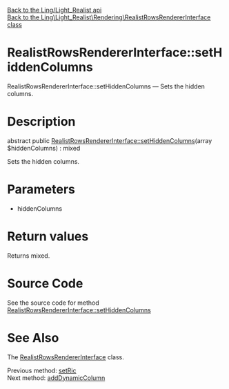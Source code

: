 [Back to the Ling/Light_Realist api](https://github.com/lingtalfi/Light_Realist/blob/master/doc/api/Ling/Light_Realist.md)<br>
[Back to the Ling\Light_Realist\Rendering\RealistRowsRendererInterface class](https://github.com/lingtalfi/Light_Realist/blob/master/doc/api/Ling/Light_Realist/Rendering/RealistRowsRendererInterface.md)


RealistRowsRendererInterface::setHiddenColumns
================



RealistRowsRendererInterface::setHiddenColumns — Sets the hidden columns.




Description
================


abstract public [RealistRowsRendererInterface::setHiddenColumns](https://github.com/lingtalfi/Light_Realist/blob/master/doc/api/Ling/Light_Realist/Rendering/RealistRowsRendererInterface/setHiddenColumns.md)(array $hiddenColumns) : mixed




Sets the hidden columns.




Parameters
================


- hiddenColumns

    


Return values
================

Returns mixed.








Source Code
===========
See the source code for method [RealistRowsRendererInterface::setHiddenColumns](https://github.com/lingtalfi/Light_Realist/blob/master/Rendering/RealistRowsRendererInterface.php#L38-L38)


See Also
================

The [RealistRowsRendererInterface](https://github.com/lingtalfi/Light_Realist/blob/master/doc/api/Ling/Light_Realist/Rendering/RealistRowsRendererInterface.md) class.

Previous method: [setRic](https://github.com/lingtalfi/Light_Realist/blob/master/doc/api/Ling/Light_Realist/Rendering/RealistRowsRendererInterface/setRic.md)<br>Next method: [addDynamicColumn](https://github.com/lingtalfi/Light_Realist/blob/master/doc/api/Ling/Light_Realist/Rendering/RealistRowsRendererInterface/addDynamicColumn.md)<br>

